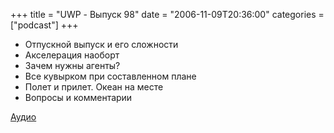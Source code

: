 +++
title = "UWP - Выпуск 98"
date = "2006-11-09T20:36:00"
categories = ["podcast"]
+++


- Отпускной выпуск и его сложности
- Акселерация наоборт
- Зачем нужны агенты?
- Все кувырком при составленном плане
- Полет и прилет. Океан на месте
- Вопросы и комментарии

[Аудио](https://podcast.umputun.com/media/ump_podcast98.mp3)
<audio src="https://podcast.umputun.com/media/ump_podcast98.mp3" preload="none">
